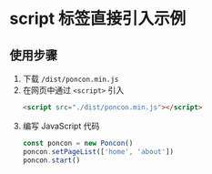 # script 标签直接引入示例

## 使用步骤

1. 下载 `/dist/poncon.min.js`
2. 在网页中通过 `<script>` 引入
    ```html
    <script src="./dist/poncon.min.js"></script>
    ```
3. 编写 JavaScript 代码
    ```js
    const poncon = new Poncon()
    poncon.setPageList(['home', 'about'])
    poncon.start()
    ```